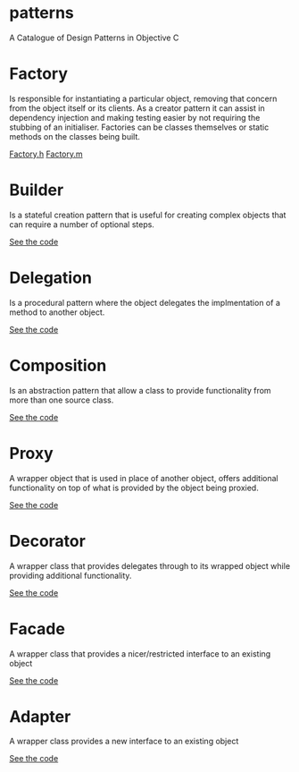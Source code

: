 # patterns
A Catalogue of Design Patterns in Objective C

# Factory
Is responsible for instantiating a particular object, removing that concern from the object itself or its clients.
As a creator pattern it can assist in dependency injection and making testing easier by not requiring the stubbing of an initialiser. 
Factories can be classes themselves or static methods on the classes being built. 

[Factory.h](https://github.com/jdunwoody/patterns/blob/master/Patterns/Classes/Patterns/Factory.h)
[Factory.m](https://github.com/jdunwoody/patterns/blob/master/Patterns/Classes/Patterns/Factory.m)

# Builder
Is a stateful creation pattern that is useful for creating complex objects that can require a number of optional steps.

[See the code](../blob/master/LICENSE)

# Delegation
Is a procedural pattern where the object delegates the implmentation of a method to another object.

[See the code](../blob/master/LICENSE)

# Composition
Is an abstraction pattern that allow a class to provide functionality from more than one source class.

[See the code](../blob/master/LICENSE)

# Proxy
A wrapper object that is used in place of another object, offers additional functionality on top of what is provided by the object being proxied.

[See the code](../blob/master/LICENSE)

# Decorator
A wrapper class that provides delegates through to its wrapped object while providing additional functionality.

[See the code](../blob/master/LICENSE)

# Facade
A wrapper class that provides a nicer/restricted interface to an existing object

[See the code](../blob/master/LICENSE)

# Adapter
A wrapper class provides a new interface to an existing object

[See the code](../blob/master/LICENSE)
